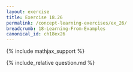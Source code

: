 ```yaml
---
layout: exercise
title: Exercise 18.26
permalink: /concept-learning-exercises/ex_26/
breadcrumb: 18-Learning-From-Examples
canonical_id: ch18ex26
---
```


{% include mathjax_support %}
<div id="hiddden">{% include_relative question.md %}</div>